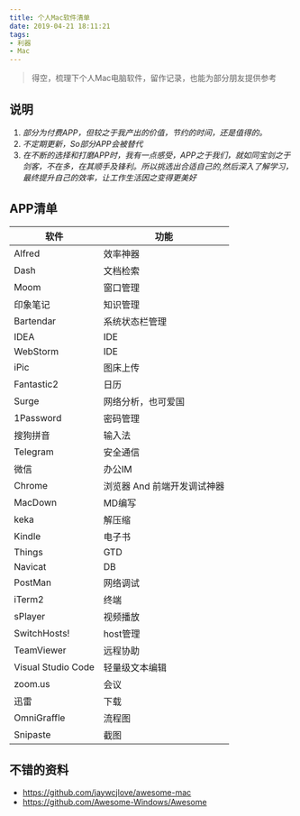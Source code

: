 ```yaml
---
title: 个人Mac软件清单
date: 2019-04-21 18:11:21
tags:
- 利器
- Mac
---
```

> 得空，梳理下个人Mac电脑软件，留作记录，也能为部分朋友提供参考

## 说明
1. _部分为付费APP，但较之于我产出的价值，节约的时间，还是值得的。_
2. _不定期更新，So部分APP会被替代_
3. _在不断的选择和打磨APP时，我有一点感受，APP之于我们，就如同宝剑之于剑客，不在多，在其顺手及锋利。所以挑选出合适自己的,然后深入了解学习，最终提升自己的效率，让工作生活因之变得更美好_

## APP清单

软件|功能|
---|---
Alfred| 效率神器
Dash| 文档检索
Moom| 窗口管理
印象笔记|知识管理
Bartendar| 系统状态栏管理
IDEA|IDE
WebStorm|IDE
iPic| 图床上传
Fantastic2| 日历
Surge| 网络分析，也可爱国
1Password| 密码管理
搜狗拼音 | 输入法
Telegram | 安全通信
微信 | 办公IM
Chrome | 浏览器 And 前端开发调试神器
MacDown | MD编写
keka | 解压缩
Kindle |电子书
Things | GTD
 Navicat | DB
PostMan|网络调试
iTerm2 | 终端
sPlayer | 视频播放
SwitchHosts! | host管理
TeamViewer | 远程协助
Visual Studio Code | 轻量级文本编辑 
zoom.us | 会议
 迅雷 | 下载
OmniGraffle| 流程图
Snipaste | 截图

## 不错的资料
- https://github.com/jaywcjlove/awesome-mac
- https://github.com/Awesome-Windows/Awesome